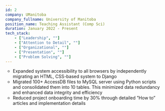 ```yaml
---
id: 2
company: UManitoba
company_fullname: University of Manitoba
position_name: Teaching Assistant (Comp Sci) 
duration: January 2022 - Present
tech_stack:
    - ["Leadership", ""]
    - ["Attention to Detail", ""]
    - ["Organizational", ""]
    - ["Presentation", ""]
    - ["Problem Solving", ""]
---
```


<ul style="list-style-type: circle;">
<li> Expanded system accessibility to all browsers by independently migrating an HTML, CSS-based system to Django </li>
<li> Migrated 100+ AccessDB files to MySQL server using Python scripts and consolidated them into 10 tables. This minimized data redundancy and enhanced data integrity and efficiency </li>
<li> Reduced project onboarding time by 30% through detailed ”How to” articles and implementation details </li>
</ul>